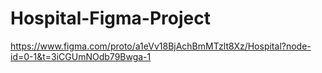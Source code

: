 # Hospital-Figma-Project
https://www.figma.com/proto/a1eVv18BjAchBmMTzlt8Xz/Hospital?node-id=0-1&t=3iCGUmNOdb79Bwga-1
